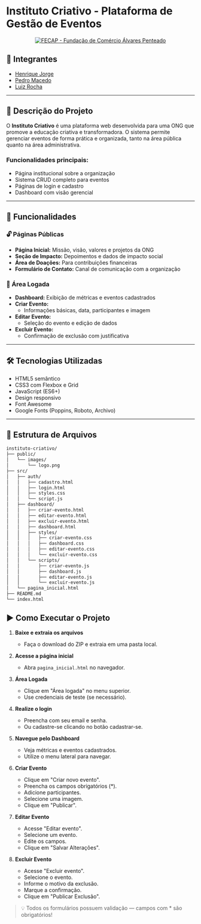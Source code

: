 # Instituto Criativo - Plataforma de Gestão de Eventos

<p align="center">
  <a href="https://www.fecap.br/">
    <img src="https://encrypted-tbn0.gstatic.com/images?q=tbn:ANd9GcRhZPrRa89Kma0ZZogxm0pi-tCn_TLKeHGVxywp-LXAFGR3B1DPouAJYHgKZGV0XTEf4AE&usqp=CAU" alt="FECAP - Fundação de Comércio Álvares Penteado">
  </a>
</p>

## 👥 Integrantes

- [Henrique Jorge](https://www.linkedin.com/in/henrique-jorge-2b977726b/)
- [Pedro Macedo](https://www.linkedin.com/in/pedro-augusto-da-silva-macedo-9a0200187/)
- [Luiz Rocha](https://www.linkedin.com/in/luiz-eduardo-souza-rocha-09aab2321/)

---

## 📝 Descrição do Projeto

O **Instituto Criativo** é uma plataforma web desenvolvida para uma ONG que promove a educação criativa e transformadora. O sistema permite gerenciar eventos de forma prática e organizada, tanto na área pública quanto na área administrativa.

### Funcionalidades principais:

- Página institucional sobre a organização
- Sistema CRUD completo para eventos
- Páginas de login e cadastro
- Dashboard com visão gerencial

---

## 🚀 Funcionalidades

### 🔓 Páginas Públicas

- **Página Inicial:** Missão, visão, valores e projetos da ONG
- **Seção de Impacto:** Depoimentos e dados de impacto social
- **Área de Doações:** Para contribuições financeiras
- **Formulário de Contato:** Canal de comunicação com a organização

### 🔐 Área Logada

- **Dashboard:** Exibição de métricas e eventos cadastrados
- **Criar Evento:** 
  - Informações básicas, data, participantes e imagem
- **Editar Evento:** 
  - Seleção do evento e edição de dados
- **Excluir Evento:** 
  - Confirmação de exclusão com justificativa

---

## 🛠️ Tecnologias Utilizadas

- HTML5 semântico
- CSS3 com Flexbox e Grid
- JavaScript (ES6+)
- Design responsivo
- Font Awesome
- Google Fonts (Poppins, Roboto, Archivo)

---

## 📁 Estrutura de Arquivos

```txt
instituto-criativo/
├── public/
│   └── images/
│       └── logo.png
├── src/
│   ├── auth/
│   │   ├── cadastro.html
│   │   ├── login.html
│   │   ├── styles.css
│   │   └── script.js
│   ├── dashboard/
│   │   ├── criar-evento.html
│   │   ├── editar-evento.html
│   │   ├── excluir-evento.html
│   │   ├── dashboard.html
│   │   ├── styles/
│   │   │   ├── criar-evento.css
│   │   │   ├── dashboard.css
│   │   │   ├── editar-evento.css
│   │   │   └── excluir-evento.css
│   │   └── scripts/
│   │       ├── criar-evento.js
│   │       ├── dashboard.js
│   │       ├── editar-evento.js
│   │       └── excluir-evento.js
│   └── pagina_inicial.html
├── README.md
└── index.html
```
## ▶️ Como Executar o Projeto

1. **Baixe e extraia os arquivos**
   - Faça o download do ZIP e extraia em uma pasta local.

2. **Acesse a página inicial**
   - Abra `pagina_inicial.html` no navegador.

3. **Área Logada**
   - Clique em "Área logada" no menu superior.
   - Use credenciais de teste (se necessário).
   
4. **Realize o login**
   - Preencha com seu email e senha.
   - Ou cadastre-se clicando no botão cadastrar-se.
     
5. **Navegue pelo Dashboard**
   - Veja métricas e eventos cadastrados.
   - Utilize o menu lateral para navegar.

6. **Criar Evento**
   - Clique em "Criar novo evento".
   - Preencha os campos obrigatórios (*).
   - Adicione participantes.
   - Selecione uma imagem.
   - Clique em "Publicar".

7. **Editar Evento**
   - Acesse "Editar evento".
   - Selecione um evento.
   - Edite os campos.
   - Clique em "Salvar Alterações".

8. **Excluir Evento**
   - Acesse "Excluir evento".
   - Selecione o evento.
   - Informe o motivo da exclusão.
   - Marque a confirmação.
   - Clique em "Publicar Exclusão".

> 💡 Todos os formulários possuem validação — campos com * são obrigatórios!
